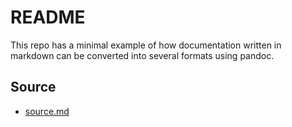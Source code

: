 # README

This repo has a minimal example of how documentation written in markdown can be converted into several formats using pandoc.

## Source

- [source.md]()